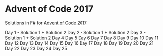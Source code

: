 # Advent of Code 2017

Solutions in F# for [Advent of Code 2017](http://adventofcode.com/2017)

Day 1 - Solution 1 + Solution 2
Day 2 - Solution 1 + Solution 2
Day 3 - Solution 1 + Solution 2
Day 4
Day 5
Day 6
Day 7
Day 8
Day 9
Day 10
Day 11
Day 12
Day 13
Day 14
Day 15
Day 16
Day 17
Day 18
Day 19
Day 20
Day 21
Day 22
Day 23
Day 24
Day 25